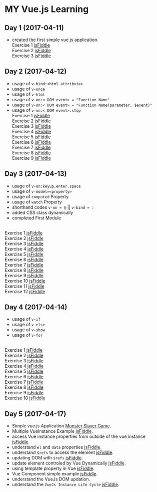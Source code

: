 # MY Vue.js Learning

## Day 1 (2017-04-11)
  - created the first simple vue.js application.
</br>Exercise 1 [jsFiddle](https://jsfiddle.net/ddrdushy/c9ymzL7s/)
</br>Exercise 2 [jsFiddle](https://jsfiddle.net/ddrdushy/d3q3rw92/7/)
</br>Exercise 3 [jsFiddle](https://jsfiddle.net/ddrdushy/njnkthuz/)


## Day 2 (2017-04-12)
  - usage of `v-bind:<html attribute>`
  - usage of `v-once`
  - usage of `v-html`
  - usage of `v-on:< DOM event> = "Function Name"` 
  - usage of `v-on:< DOM event> = "Function Name(parameter, $event)"` 
  - usage of `v-on:< DOM event>.stop` 
</br>Exercise 1 [jsFiddle](https://jsfiddle.net/ddrdushy/vwxof2fa/3/)
</br>Exercise 2 [jsFiddle](https://jsfiddle.net/ddrdushy/vwxof2fa/5/)
</br>Exercise 3 [jsFiddle](https://jsfiddle.net/ddrdushy/vwxof2fa/6/)
</br>Exercise 4 [jsFiddle](https://jsfiddle.net/ddrdushy/0wb9ym4z/1/)
</br>Exercise 5 [jsFiddle](https://jsfiddle.net/ddrdushy/0wb9ym4z/2/)
</br>Exercise 6 [jsFiddle](https://jsfiddle.net/ddrdushy/0wb9ym4z/3/)
</br>Exercise 7 [jsFiddle](https://jsfiddle.net/ddrdushy/0wb9ym4z/4/)
</br>Exercise 8 [jsFiddle](https://jsfiddle.net/ddrdushy/0wb9ym4z/5/)
</br>Exercise 9 [jsFiddle](https://jsfiddle.net/ddrdushy/0wb9ym4z/7/)


## Day 3 (2017-04-13)
  - usage of `v-on:keyup.enter.space`
  - usage of `v-model=<property>`
  - usage of `computed` Property
  - usage of `watch` Property
  - shorthand codes `v-on = @` || `v-bind = :`
  - added CSS class dynamically
  - completed First Module

</br>Exercise 1 [jsFiddle](https://jsfiddle.net/ddrdushy/tcz6qmxp/1/)
</br>Exercise 2 [jsFiddle](https://jsfiddle.net/ddrdushy/tcz6qmxp/2/)
</br>Exercise 3 [jsFiddle](https://jsfiddle.net/ddrdushy/tcz6qmxp/3/)
</br>Exercise 4 [jsFiddle](https://jsfiddle.net/ddrdushy/o60z7bnf/)
</br>Exercise 5 [jsFiddle](https://jsfiddle.net/ddrdushy/0wb9ym4z/2/)
</br>Exercise 6 [jsFiddle](https://jsfiddle.net/ddrdushy/w3ca60sL/1/)
</br>Exercise 7 [jsFiddle](https://jsfiddle.net/ddrdushy/w3ca60sL/2/)
</br>Exercise 8 [jsFiddle](https://jsfiddle.net/ddrdushy/zbk07qdr/)
</br>Exercise 9 [jsFiddle](https://jsfiddle.net/ddrdushy/zbk07qdr/1/)
</br>Exercise 10 [jsFiddle](https://jsfiddle.net/ddrdushy/zbk07qdr/2/)
</br>Exercise 11 [jsFiddle](https://jsfiddle.net/ddrdushy/6qd60aL9/1/)
</br>Exercise 12 [jsFiddle](https://jsfiddle.net/ddrdushy/6qd60aL9/2/)

## Day 4 (2017-04-14)
  - usage of `v-if`
  - usage of `v-else`
  - usage of `v-show`
  - usage of `v-for`

</br>Exercise 1 [jsFiddle](https://jsfiddle.net/ddrdushy/55t9tq6o/)
</br>Exercise 2 [jsFiddle](https://jsfiddle.net/ddrdushy/55t9tq6o/1/)
</br>Exercise 3 [jsFiddle](https://jsfiddle.net/ddrdushy/55t9tq6o/2/)
</br>Exercise 4 [jsFiddle](https://jsfiddle.net/ddrdushy/55t9tq6o/3/)
</br>Exercise 5 [jsFiddle](https://jsfiddle.net/ddrdushy/nz2y2f7h/)
</br>Exercise 6 [jsFiddle](https://jsfiddle.net/ddrdushy/nz2y2f7h/1/)
</br>Exercise 7 [jsFiddle](https://jsfiddle.net/ddrdushy/nz2y2f7h/2/)
</br>Exercise 8 [jsFiddle](https://jsfiddle.net/ddrdushy/nz2y2f7h/3/)
</br>Exercise 9 [jsFiddle](https://jsfiddle.net/ddrdushy/nz2y2f7h/4/)
</br>Exercise 10 [jsFiddle](https://jsfiddle.net/ddrdushy/nz2y2f7h/5/)

## Day 5 (2017-04-17)
  - Simple vue.js Application [Monster Slayer Game](https://codepen.io/ddrdushy/full/YVXvEv/).
  - Multiple VueInstance Example [jsFiddle](https://jsfiddle.net/ddrdushy/Ltjve4zg/).
  - access Vue instance properties from outside of the vue instance [jsFiddle](https://jsfiddle.net/ddrdushy/Ltjve4zg/1/).
  - understand `el` and `data` properties [jsFiddle](https://jsfiddle.net/ddrdushy/Ltjve4zg/2/).
  - understand `$refs` to access the element [jsFiddle](https://jsfiddle.net/ddrdushy/Ltjve4zg/3/).
  - updating DOM with `$refs` [jsFiddle](https://jsfiddle.net/ddrdushy/Ltjve4zg/4/).
  - update element controled by Vue Dynamically [jsFiddle](https://jsfiddle.net/ddrdushy/Ltjve4zg/5/).
  - using template property in Vue [jsFiddle](https://jsfiddle.net/ddrdushy/Ltjve4zg/6/).
  - Vue Component simple example [jsFiddle](https://jsfiddle.net/ddrdushy/Ltjve4zg/7/).
  - understand the VueJs DOM updation.
  - understand the `VueJs Instance Life Cycle` [jsFiddle](https://jsfiddle.net/ddrdushy/yL1jnLgf/1/).